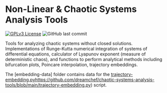 # Non-Linear & Chaotic Systems Analysis Tools

[![GPLv3 License](https://img.shields.io/badge/License-GPLv3-blue.svg)](https://www.gnu.org/licenses/gpl-3.0) ![GitHub last commit](https://img.shields.io/github/last-commit/dreamchef/chaotic-systems-analysis-tools/main)


Tools for analyzing chaotic systems without closed solutions. Implementations of Runge-Kutta numerical integration of systems of differential equations, calculator of Lyapunov exponent (measure of deterministic chaos), and functions to perform analytical methods including bifurcation plots, Poincare interpolation, trajectory embeddings.

The [embedding-data] folder contains data for the [trajectory-embedding.pyhttps://github.com/dreamchef/chaotic-systems-analysis-tools/blob/main/trajectory-embedding.py]()) script.
